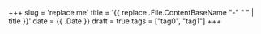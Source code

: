 +++
slug = 'replace me'
title = '{{ replace .File.ContentBaseName "-" " " | title }}'
date = {{ .Date }}
draft = true
tags = ["tag0", "tag1"]
+++
